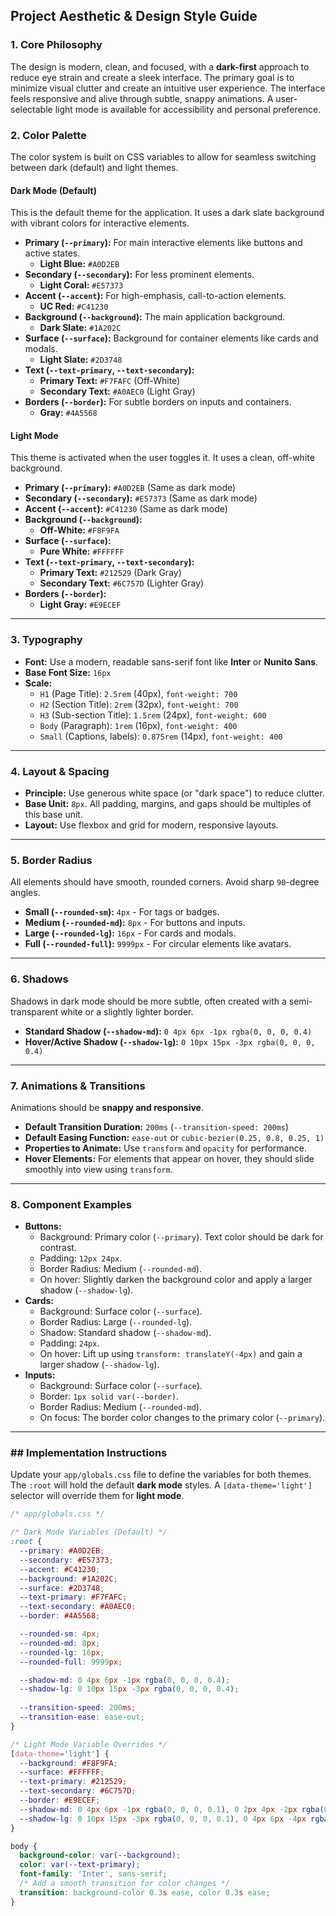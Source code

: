 ## Project Aesthetic & Design Style Guide

### 1\. Core Philosophy

The design is modern, clean, and focused, with a **dark-first** approach to reduce eye strain and create a sleek interface. The primary goal is to minimize visual clutter and create an intuitive user experience. The interface feels responsive and alive through subtle, snappy animations. A user-selectable light mode is available for accessibility and personal preference.

### 2\. Color Palette

The color system is built on CSS variables to allow for seamless switching between dark (default) and light themes.

#### Dark Mode (Default)

This is the default theme for the application. It uses a dark slate background with vibrant colors for interactive elements.

  * **Primary (`--primary`):** For main interactive elements like buttons and active states.
      * **Light Blue:** `#A0D2EB`
  * **Secondary (`--secondary`):** For less prominent elements.
      * **Light Coral:** `#E57373`
  * **Accent (`--accent`):** For high-emphasis, call-to-action elements.
      * **UC Red:** `#C41230`
  * **Background (`--background`):** The main application background.
      * **Dark Slate:** `#1A202C`
  * **Surface (`--surface`):** Background for container elements like cards and modals.
      * **Light Slate:** `#2D3748`
  * **Text (`--text-primary`, `--text-secondary`):**
      * **Primary Text:** `#F7FAFC` (Off-White)
      * **Secondary Text:** `#A0AEC0` (Light Gray)
  * **Borders (`--border`):** For subtle borders on inputs and containers.
      * **Gray:** `#4A5568`

#### Light Mode

This theme is activated when the user toggles it. It uses a clean, off-white background.

  * **Primary (`--primary`):** `#A0D2EB` (Same as dark mode)
  * **Secondary (`--secondary`):** `#E57373` (Same as dark mode)
  * **Accent (`--accent`):** `#C41230` (Same as dark mode)
  * **Background (`--background`):**
      * **Off-White:** `#F8F9FA`
  * **Surface (`--surface`):**
      * **Pure White:** `#FFFFFF`
  * **Text (`--text-primary`, `--text-secondary`):**
      * **Primary Text:** `#212529` (Dark Gray)
      * **Secondary Text:** `#6C757D` (Lighter Gray)
  * **Borders (`--border`):**
      * **Light Gray:** `#E9ECEF`

-----

### 3\. Typography

  * **Font:** Use a modern, readable sans-serif font like **Inter** or **Nunito Sans**.
  * **Base Font Size:** `16px`
  * **Scale:**
      * `H1` (Page Title): `2.5rem` (40px), `font-weight: 700`
      * `H2` (Section Title): `2rem` (32px), `font-weight: 700`
      * `H3` (Sub-section Title): `1.5rem` (24px), `font-weight: 600`
      * `Body` (Paragraph): `1rem` (16px), `font-weight: 400`
      * `Small` (Captions, labels): `0.875rem` (14px), `font-weight: 400`

-----

### 4\. Layout & Spacing

  * **Principle:** Use generous white space (or "dark space") to reduce clutter.
  * **Base Unit:** `8px`. All padding, margins, and gaps should be multiples of this base unit.
  * **Layout:** Use flexbox and grid for modern, responsive layouts.

-----

### 5\. Border Radius

All elements should have smooth, rounded corners. Avoid sharp `90`-degree angles.

  * **Small (`--rounded-sm`):** `4px` - For tags or badges.
  * **Medium (`--rounded-md`):** `8px` - For buttons and inputs.
  * **Large (`--rounded-lg`):** `16px` - For cards and modals.
  * **Full (`--rounded-full`):** `9999px` - For circular elements like avatars.

-----

### 6\. Shadows

Shadows in dark mode should be more subtle, often created with a semi-transparent white or a slightly lighter border.

  * **Standard Shadow (`--shadow-md`):** `0 4px 6px -1px rgba(0, 0, 0, 0.4)`
  * **Hover/Active Shadow (`--shadow-lg`):** `0 10px 15px -3px rgba(0, 0, 0, 0.4)`

-----

### 7\. Animations & Transitions

Animations should be **snappy and responsive**.

  * **Default Transition Duration:** `200ms` (`--transition-speed: 200ms`)
  * **Default Easing Function:** `ease-out` or `cubic-bezier(0.25, 0.8, 0.25, 1)`
  * **Properties to Animate:** Use `transform` and `opacity` for performance.
  * **Hover Elements:** For elements that appear on hover, they should slide smoothly into view using `transform`.

-----

### 8\. Component Examples

  * **Buttons:**
      * Background: Primary color (`--primary`). Text color should be dark for contrast.
      * Padding: `12px 24px`.
      * Border Radius: Medium (`--rounded-md`).
      * On hover: Slightly darken the background color and apply a larger shadow (`--shadow-lg`).
  * **Cards:**
      * Background: Surface color (`--surface`).
      * Border Radius: Large (`--rounded-lg`).
      * Shadow: Standard shadow (`--shadow-md`).
      * Padding: `24px`.
      * On hover: Lift up using `transform: translateY(-4px)` and gain a larger shadow (`--shadow-lg`).
  * **Inputs:**
      * Background: Surface color (`--surface`).
      * Border: `1px solid var(--border)`.
      * Border Radius: Medium (`--rounded-md`).
      * On focus: The border color changes to the primary color (`--primary`).

-----

### \#\# Implementation Instructions

Update your `app/globals.css` file to define the variables for both themes. The `:root` will hold the default **dark mode** styles. A `[data-theme='light']` selector will override them for **light mode**.

```css
/* app/globals.css */

/* Dark Mode Variables (Default) */
:root {
  --primary: #A0D2EB;
  --secondary: #E57373;
  --accent: #C41230;
  --background: #1A202C;
  --surface: #2D3748;
  --text-primary: #F7FAFC;
  --text-secondary: #A0AEC0;
  --border: #4A5568;

  --rounded-sm: 4px;
  --rounded-md: 8px;
  --rounded-lg: 16px;
  --rounded-full: 9999px;

  --shadow-md: 0 4px 6px -1px rgba(0, 0, 0, 0.4);
  --shadow-lg: 0 10px 15px -3px rgba(0, 0, 0, 0.4);
  
  --transition-speed: 200ms;
  --transition-ease: ease-out;
}

/* Light Mode Variable Overrides */
[data-theme='light'] {
  --background: #F8F9FA;
  --surface: #FFFFFF;
  --text-primary: #212529;
  --text-secondary: #6C757D;
  --border: #E9ECEF;
  --shadow-md: 0 4px 6px -1px rgba(0, 0, 0, 0.1), 0 2px 4px -2px rgba(0, 0, 0, 0.1);
  --shadow-lg: 0 10px 15px -3px rgba(0, 0, 0, 0.1), 0 4px 6px -4px rgba(0, 0, 0, 0.1);
}

body {
  background-color: var(--background);
  color: var(--text-primary);
  font-family: 'Inter', sans-serif;
  /* Add a smooth transition for color changes */
  transition: background-color 0.3s ease, color 0.3s ease;
}